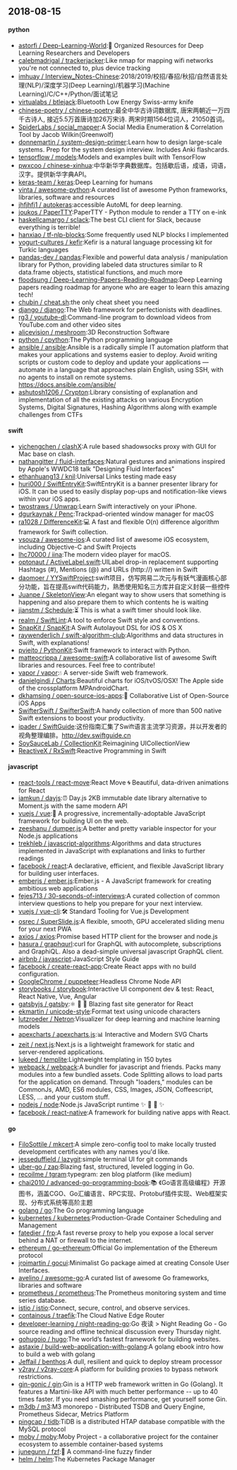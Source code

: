 ## 2018-08-15

#### python
* [astorfi / Deep-Learning-World](https://github.com/astorfi/Deep-Learning-World):📡
Organized Resources for Deep Learning Researchers and Developers
* [calebmadrigal / trackerjacker](https://github.com/calebmadrigal/trackerjacker):Like nmap for mapping wifi networks you're not connected to, plus device tracking
* [imhuay / Interview_Notes-Chinese](https://github.com/imhuay/Interview_Notes-Chinese):2018/2019/校招/春招/秋招/自然语言处理(NLP)/深度学习(Deep Learning)/机器学习(Machine Learning)/C/C++/Python/面试笔记
* [virtualabs / btlejack](https://github.com/virtualabs/btlejack):Bluetooth Low Energy Swiss-army knife
* [chinese-poetry / chinese-poetry](https://github.com/chinese-poetry/chinese-poetry):最全中华古诗词数据库, 唐宋两朝近一万四千古诗人, 接近5.5万首唐诗加26万宋诗. 两宋时期1564位词人，21050首词。
* [SpiderLabs / social_mapper](https://github.com/SpiderLabs/social_mapper):A Social Media Enumeration & Correlation Tool by Jacob Wilkin(Greenwolf)
* [donnemartin / system-design-primer](https://github.com/donnemartin/system-design-primer):Learn how to design large-scale systems. Prep for the system design interview. Includes Anki flashcards.
* [tensorflow / models](https://github.com/tensorflow/models):Models and examples built with TensorFlow
* [pwxcoo / chinese-xinhua](https://github.com/pwxcoo/chinese-xinhua):中华新华字典数据库。包括歇后语，成语，词语，汉字。提供新华字典API。
* [keras-team / keras](https://github.com/keras-team/keras):Deep Learning for humans
* [vinta / awesome-python](https://github.com/vinta/awesome-python):A curated list of awesome Python frameworks, libraries, software and resources
* [jhfjhfj1 / autokeras](https://github.com/jhfjhfj1/autokeras):accessible AutoML for deep learning.
* [joukos / PaperTTY](https://github.com/joukos/PaperTTY):PaperTTY - Python module to render a TTY on e-ink
* [haskellcamargo / sclack](https://github.com/haskellcamargo/sclack):The best CLI client for Slack, because everything is terrible!
* [hanxiao / tf-nlp-blocks](https://github.com/hanxiao/tf-nlp-blocks):Some frequently used NLP blocks I implemented
* [yogurt-cultures / kefir](https://github.com/yogurt-cultures/kefir):Kefir is a natural language processing kit for Turkic languages
* [pandas-dev / pandas](https://github.com/pandas-dev/pandas):Flexible and powerful data analysis / manipulation library for Python, providing labeled data structures similar to R data.frame objects, statistical functions, and much more
* [floodsung / Deep-Learning-Papers-Reading-Roadmap](https://github.com/floodsung/Deep-Learning-Papers-Reading-Roadmap):Deep Learning papers reading roadmap for anyone who are eager to learn this amazing tech!
* [chubin / cheat.sh](https://github.com/chubin/cheat.sh):the only cheat sheet you need
* [django / django](https://github.com/django/django):The Web framework for perfectionists with deadlines.
* [rg3 / youtube-dl](https://github.com/rg3/youtube-dl):Command-line program to download videos from YouTube.com and other video sites
* [alicevision / meshroom](https://github.com/alicevision/meshroom):3D Reconstruction Software
* [python / cpython](https://github.com/python/cpython):The Python programming language
* [ansible / ansible](https://github.com/ansible/ansible):Ansible is a radically simple IT automation platform that makes your applications and systems easier to deploy. Avoid writing scripts or custom code to deploy and update your applications — automate in a language that approaches plain English, using SSH, with no agents to install on remote systems. https://docs.ansible.com/ansible/
* [ashutosh1206 / Crypton](https://github.com/ashutosh1206/Crypton):Library consisting of explanation and implementation of all the existing attacks on various Encryption Systems, Digital Signatures, Hashing Algorithms along with example challenges from CTFs

#### swift
* [yichengchen / clashX](https://github.com/yichengchen/clashX):A rule based shadowsocks proxy with GUI for Mac base on clash.
* [nathangitter / fluid-interfaces](https://github.com/nathangitter/fluid-interfaces):Natural gestures and animations inspired by Apple's WWDC18 talk "Designing Fluid Interfaces"
* [ethanhuang13 / knil](https://github.com/ethanhuang13/knil):Universal Links testing made easy
* [huri000 / SwiftEntryKit](https://github.com/huri000/SwiftEntryKit):SwiftEntryKit is a banner presenter library for iOS. It can be used to easily display pop-ups and notification-like views within your iOS apps.
* [twostraws / Unwrap](https://github.com/twostraws/Unwrap):Learn Swift interactively on your iPhone.
* [dgurkaynak / Penc](https://github.com/dgurkaynak/Penc):Trackpad-oriented window manager for macOS
* [ra1028 / DifferenceKit](https://github.com/ra1028/DifferenceKit):💻
A fast and flexible O(n) difference algorithm framework for Swift collection.
* [vsouza / awesome-ios](https://github.com/vsouza/awesome-ios):A curated list of awesome iOS ecosystem, including Objective-C and Swift Projects
* [lhc70000 / iina](https://github.com/lhc70000/iina):The modern video player for macOS.
* [optonaut / ActiveLabel.swift](https://github.com/optonaut/ActiveLabel.swift):UILabel drop-in replacement supporting Hashtags (#), Mentions (@) and URLs (http://) written in Swift
* [daomoer / YYSwiftProject](https://github.com/daomoer/YYSwiftProject):swift项目，仿写网易二次元与有妖气漫画核心部分功能，旨在提高swift代码能力，熟悉使用知名三方库并自定义封装一些控件
* [Juanpe / SkeletonView](https://github.com/Juanpe/SkeletonView):An elegant way to show users that something is happening and also prepare them to which contents he is waiting
* [jianstm / Schedule](https://github.com/jianstm/Schedule):⏳
This is what a swift timer should look like.
* [realm / SwiftLint](https://github.com/realm/SwiftLint):A tool to enforce Swift style and conventions.
* [SnapKit / SnapKit](https://github.com/SnapKit/SnapKit):A Swift Autolayout DSL for iOS & OS X
* [raywenderlich / swift-algorithm-club](https://github.com/raywenderlich/swift-algorithm-club):Algorithms and data structures in Swift, with explanations!
* [pvieito / PythonKit](https://github.com/pvieito/PythonKit):Swift framework to interact with Python.
* [matteocrippa / awesome-swift](https://github.com/matteocrippa/awesome-swift):A collaborative list of awesome Swift libraries and resources. Feel free to contribute!
* [vapor / vapor](https://github.com/vapor/vapor):💧
A server-side Swift web framework.
* [danielgindi / Charts](https://github.com/danielgindi/Charts):Beautiful charts for iOS/tvOS/OSX! The Apple side of the crossplatform MPAndroidChart.
* [dkhamsing / open-source-ios-apps](https://github.com/dkhamsing/open-source-ios-apps):📱
Collaborative List of Open-Source iOS Apps
* [SwifterSwift / SwifterSwift](https://github.com/SwifterSwift/SwifterSwift):A handy collection of more than 500 native Swift extensions to boost your productivity.
* [ipader / SwiftGuide](https://github.com/ipader/SwiftGuide):这份指南汇集了Swift语言主流学习资源，并以开发者的视角整理编排。http://dev.swiftguide.cn
* [SoySauceLab / CollectionKit](https://github.com/SoySauceLab/CollectionKit):Reimagining UICollectionView
* [ReactiveX / RxSwift](https://github.com/ReactiveX/RxSwift):Reactive Programming in Swift

#### javascript
* [react-tools / react-move](https://github.com/react-tools/react-move):React Move
🌀
Beautiful, data-driven animations for React
* [iamkun / dayjs](https://github.com/iamkun/dayjs):⏰
Day.js 2KB immutable date library alternative to Moment.js with the same modern API
* [vuejs / vue](https://github.com/vuejs/vue):🖖
A progressive, incrementally-adoptable JavaScript framework for building UI on the web.
* [zeeshanu / dumper.js](https://github.com/zeeshanu/dumper.js):A better and pretty variable inspector for your Node.js applications
* [trekhleb / javascript-algorithms](https://github.com/trekhleb/javascript-algorithms):Algorithms and data structures implemented in JavaScript with explanations and links to further readings
* [facebook / react](https://github.com/facebook/react):A declarative, efficient, and flexible JavaScript library for building user interfaces.
* [emberjs / ember.js](https://github.com/emberjs/ember.js):Ember.js - A JavaScript framework for creating ambitious web applications
* [fejes713 / 30-seconds-of-interviews](https://github.com/fejes713/30-seconds-of-interviews):A curated collection of common interview questions to help you prepare for your next interview.
* [vuejs / vue-cli](https://github.com/vuejs/vue-cli):🛠️
Standard Tooling for Vue.js Development
* [osrec / SuperSlide.js](https://github.com/osrec/SuperSlide.js):A flexible, smooth, GPU accelerated sliding menu for your next PWA
* [axios / axios](https://github.com/axios/axios):Promise based HTTP client for the browser and node.js
* [hasura / graphqurl](https://github.com/hasura/graphqurl):curl for GraphQL with autocomplete, subscriptions and GraphiQL. Also a dead-simple universal javascript GraphQL client.
* [airbnb / javascript](https://github.com/airbnb/javascript):JavaScript Style Guide
* [facebook / create-react-app](https://github.com/facebook/create-react-app):Create React apps with no build configuration.
* [GoogleChrome / puppeteer](https://github.com/GoogleChrome/puppeteer):Headless Chrome Node API
* [storybooks / storybook](https://github.com/storybooks/storybook):Interactive UI component dev & test: React, React Native, Vue, Angular
* [gatsbyjs / gatsby](https://github.com/gatsbyjs/gatsby):⚛️
📄
🚀
Blazing fast site generator for React
* [ekmartin / unicode-style](https://github.com/ekmartin/unicode-style):Format text using unicode characters
* [lutzroeder / Netron](https://github.com/lutzroeder/Netron):Visualizer for deep learning and machine learning models
* [apexcharts / apexcharts.js](https://github.com/apexcharts/apexcharts.js):📊
Interactive and Modern SVG Charts
* [zeit / next.js](https://github.com/zeit/next.js):Next.js is a lightweight framework for static and server‑rendered applications.
* [lukeed / templite](https://github.com/lukeed/templite):Lightweight templating in 150 bytes
* [webpack / webpack](https://github.com/webpack/webpack):A bundler for javascript and friends. Packs many modules into a few bundled assets. Code Splitting allows to load parts for the application on demand. Through "loaders," modules can be CommonJs, AMD, ES6 modules, CSS, Images, JSON, Coffeescript, LESS, ... and your custom stuff.
* [nodejs / node](https://github.com/nodejs/node):Node.js JavaScript runtime
✨
🐢
🚀
✨
* [facebook / react-native](https://github.com/facebook/react-native):A framework for building native apps with React.

#### go
* [FiloSottile / mkcert](https://github.com/FiloSottile/mkcert):A simple zero-config tool to make locally trusted development certificates with any names you'd like.
* [jesseduffield / lazygit](https://github.com/jesseduffield/lazygit):simple terminal UI for git commands
* [uber-go / zap](https://github.com/uber-go/zap):Blazing fast, structured, leveled logging in Go.
* [recoilme / tgram](https://github.com/recoilme/tgram):typegram: zen blog platform (like medium)
* [chai2010 / advanced-go-programming-book](https://github.com/chai2010/advanced-go-programming-book):📚
《Go语言高级编程》开源图书，涵盖CGO、Go汇编语言、RPC实现、Protobuf插件实现、Web框架实现、分布式系统等高阶主题
* [golang / go](https://github.com/golang/go):The Go programming language
* [kubernetes / kubernetes](https://github.com/kubernetes/kubernetes):Production-Grade Container Scheduling and Management
* [fatedier / frp](https://github.com/fatedier/frp):A fast reverse proxy to help you expose a local server behind a NAT or firewall to the internet.
* [ethereum / go-ethereum](https://github.com/ethereum/go-ethereum):Official Go implementation of the Ethereum protocol
* [jroimartin / gocui](https://github.com/jroimartin/gocui):Minimalist Go package aimed at creating Console User Interfaces.
* [avelino / awesome-go](https://github.com/avelino/awesome-go):A curated list of awesome Go frameworks, libraries and software
* [prometheus / prometheus](https://github.com/prometheus/prometheus):The Prometheus monitoring system and time series database.
* [istio / istio](https://github.com/istio/istio):Connect, secure, control, and observe services.
* [containous / traefik](https://github.com/containous/traefik):The Cloud Native Edge Router
* [developer-learning / night-reading-go](https://github.com/developer-learning/night-reading-go):Go 夜读 > Night Reading Go - Go source reading and offline technical discussion every Thursday night.
* [gohugoio / hugo](https://github.com/gohugoio/hugo):The world’s fastest framework for building websites.
* [astaxie / build-web-application-with-golang](https://github.com/astaxie/build-web-application-with-golang):A golang ebook intro how to build a web with golang
* [Jeffail / benthos](https://github.com/Jeffail/benthos):A dull, resilient and quick to deploy stream processor
* [v2ray / v2ray-core](https://github.com/v2ray/v2ray-core):A platform for building proxies to bypass network restrictions.
* [gin-gonic / gin](https://github.com/gin-gonic/gin):Gin is a HTTP web framework written in Go (Golang). It features a Martini-like API with much better performance -- up to 40 times faster. If you need smashing performance, get yourself some Gin.
* [m3db / m3](https://github.com/m3db/m3):M3 monorepo - Distributed TSDB and Query Engine, Prometheus Sidecar, Metrics Platform
* [pingcap / tidb](https://github.com/pingcap/tidb):TiDB is a distributed HTAP database compatible with the MySQL protocol
* [moby / moby](https://github.com/moby/moby):Moby Project - a collaborative project for the container ecosystem to assemble container-based systems
* [junegunn / fzf](https://github.com/junegunn/fzf):🌸
A command-line fuzzy finder
* [helm / helm](https://github.com/helm/helm):The Kubernetes Package Manager
